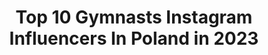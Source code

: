 ---
title: Top 10 Gymnasts Instagram Influencers In Poland in 2023
description: >-
  Find top gymnasts Instagram influencers in Poland in 2023. Most popular hashtags: #gymnastics #flexibility #poledance #split.
platform: Instagram
hits: 51
text_top: Discover the top-rated Instagram accounts on inBeat.
text_bottom: Our search engine aggregates 51 Instagram influencers like this in Poland for you to connect with.
profiles:
  - username: "lukasz_grzybowski"
    fullname: >-
      Łukasz Grzybowski
    bio: >-
      🤸 Gymnastic / Acrobat 🎪 Multi-skilled Artist 🤸‍♂️ TikTok: lukasz_grzybowski 📩 Kontakt: lukaszgrzybowski97@gmail.com
    location: "Poland"
    followers: 66673
    engagement: 524
    commentsToLikes: 0.014125
    id: ck5hq3xvzsgb10i1124zzwopl
    verified: false
    hashtags: "#croatia, #acrobat, #rzeszow, #sunset"
  - username: "oliwia_latoszewska"
    fullname: >-
      Oliwia Latoszewska
    bio: >-
      📍 Gdańsk, Poland 👻 Snap: azurako ❤ Self taught hand balancer and contortionist
    location: "Poland"
    followers: 10271
    engagement: 2263
    commentsToLikes: 0.021288
    id: ck8t81yn9itgn0j78zapd0qku
    verified: false
    hashtags: "#cel, #ponadszpagat, #contortionist, #polishgirl"
  - username: "kaarero"
    fullname: >-
      ➡️️Karolina⬅️
    bio: >-
      Karolina Marszałek 👩🏼🌸 TFP📸 ✍🏼priv TikTok: marszalek.karolina #travel 🌴☀️💦 #gymlover 💪🏽 ✖️Szczecin✖️🇵🇱
    location: "Poland"
    followers: 12413
    engagement: 653
    commentsToLikes: 0.022474
    id: ck5zphnvisoqo0i1488xmys5n
    verified: false
    hashtags: "#fitgirl, #szcz, #gymnastics, #polskadziewczyna"
  - username: "juliamaciuszek"
    fullname: >-
      Julia Maciuszek
    bio: >-
      🤸🏽‍♀️an aspiring young Ninja&OCR athlete ⚡️Ambasador @underarmour 🌴Survivor Poland 💁🏽IndianaJules 🍜food lover
    location: "Poland"
    followers: 17696
    engagement: 484
    commentsToLikes: 0.013503
    id: ck5cc6lrcgt700i11nsga91o0
    verified: false
    hashtags: "#healthyfood, #experience, #underarmour, #ninjawarrior"
  - username: "annaweklar"
    fullname: >-
      Anna Węklar
    bio: >-
      🤍 Founder @aerialstudioaweklar @rozciaganie @aerialstudiostore 🥇World Champion Aerial Silks ✨ Semifinalist @mamtalent_tvn XI 🎥 Jak zrobić szpagat? ⤵️
    location: "Poland"
    followers: 12301
    engagement: 989
    commentsToLikes: 0.013388
    id: ck5hkj8x8iini0i11cdwso5f6
    verified: false
    hashtags: "#gym, #gymnastics, #aerialstudioaweklar, #yoga"
  - username: "patioszka"
    fullname: >-
      Patrycja Stachera
    bio: >-
      współtwórca @sejsza.pl 🌊 psycholog konsultujący w nurcie TSR współtwórca i psycholog Psycho Labs 🧠 współtwórca Sikora Gym ambasador @carpatree
    location: "Poland"
    followers: 203984
    engagement: 144
    commentsToLikes: 0.030506
    id: ck5q9wa9jdc0t0i113sxxgog7
    verified: false
    hashtags: "#sikoragym, #oshee, #psychologia, #workout"
  - username: "malowanieswiatlem"
    fullname: >-
      Malowanie Światłem- Tomasz Gas
    bio: >-
      eat-> sleep-> photo-> repeat ❤️🔥📸🚗
    location: "Poland"
    followers: 6816
    engagement: 438
    commentsToLikes: 0.011522
    id: ckf5q6r3w8cx10j236p22a7wb
    verified: false
    hashtags: ""
  - username: "michal_urbanik"
    fullname: >-
      Michał Urbanik | Calisthenics
    bio: >-
      CEO @akademia_swc 📋Plany/Prowadzenie 📩 ℹTrening Siłowy & Medyczny ▪Muscle Ups 28x - World Record ▪Pull Up +100kg ▪Front Lever 50s ▪Dip +140kg
    location: "Poland"
    followers: 31022
    engagement: 1162
    commentsToLikes: 0.016677
    id: ck55lfrad1gmv0i11xd9mo4wd
    verified: false
    hashtags: "#power, #pullup, #body, #calisthenics"
  - username: "justynadobosz"
    fullname: >-
      🌸Justyna Dobosz🌸
    bio: >-
      👧 24; Nowy Sącz 🇵🇱 👑 God's daughter 👑 💃 dancer💃
    location: "Poland"
    followers: 4018
    engagement: 954
    commentsToLikes: 0.043733
    id: ckaoxziblff6k0i78ejdqalvb
    verified: false
    hashtags: "#summertime, #raysofthesun, #letspose, #polishgirl"
  - username: "iwek_iwi"
    fullname: >-
      Iwona Drzymała
    bio: >-
      World Pole Sport&Aerial Hoop Champion'17 Semi finalist Poland Got Talent 8 Contact & bookings: i.drzymala@o2.pl Fb: Iwona Drzymala-Aerial Dance Warsaw
    location: "Poland"
    followers: 5744
    engagement: 912
    commentsToLikes: 0.021535
    id: ckapaeymavtu30i78g538gve9
    verified: false
    hashtags: "#stretching, #aerialsilkstricks, #acrobatics, #circus"
---